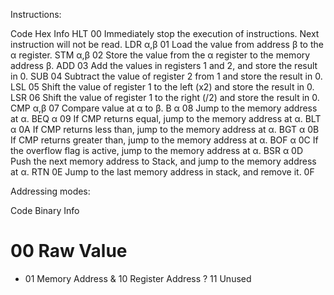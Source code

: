 Instructions:

Code     Hex   Info
HLT      00    Immediately stop the execution of instructions. Next instruction will not be read.
LDR α,β  01    Load the value from address β to the α register.
STM α,β  02    Store the value from the α register to the memory address β.
ADD      03    Add the values in registers 1 and 2, and store the result in 0.
SUB      04    Subtract the value of register 2 from 1 and store the result in 0.
LSL      05    Shift the value of register 1 to the left (x2) and store the result in 0.
LSR      06    Shift the value of register 1 to the right (/2) and store the result in 0.
CMP α,β  07    Compare value at α to β.
B α      08    Jump to the memory address at α.
BEQ α    09    If CMP returns equal, jump to the memory address at α. 
BLT α    0A    If CMP returns less than, jump to the memory address at α.
BGT α    0B    If CMP returns greater than, jump to the memory address at α.
BOF α    0C    If the overflow flag is active, jump to the memory address at α.
BSR α    0D    Push the next memory address to Stack, and jump to the memory address at α.
RTN      0E    Jump to the last memory address in stack, and remove it.
         0F    

Addressing modes:

Code Binary Info
#    00     Raw Value
*    01     Memory Address
&    10     Register Address
?    11     Unused
